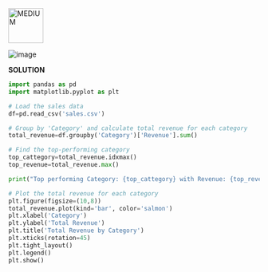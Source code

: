 <img src="https://img.shields.io/badge/MEDIUM-orange" alt="MEDIUM" width="70">

![image](https://github.com/user-attachments/assets/69e2a1e4-998f-4fdb-9aed-5a2b91739994)

**SOLUTION**
```python
import pandas as pd
import matplotlib.pyplot as plt

# Load the sales data
df=pd.read_csv('sales.csv')

# Group by 'Category' and calculate total revenue for each category
total_revenue=df.groupby('Category')['Revenue'].sum()

# Find the top-performing category
top_cattegory=total_revenue.idxmax()
top_revenue=total_revenue.max()

print("Top performing Category: {top_cattegory} with Revenue: {top_revenue}")

# Plot the total revenue for each category
plt.figure(figsize=(10,8))
total_revenue.plot(kind='bar', color='salmon')
plt.xlabel('Category')
plt.ylabel('Total Revenue')
plt.title('Total Revenue by Category')
plt.xticks(rotation=45)
plt.tight_layout()
plt.legend()
plt.show()
```
